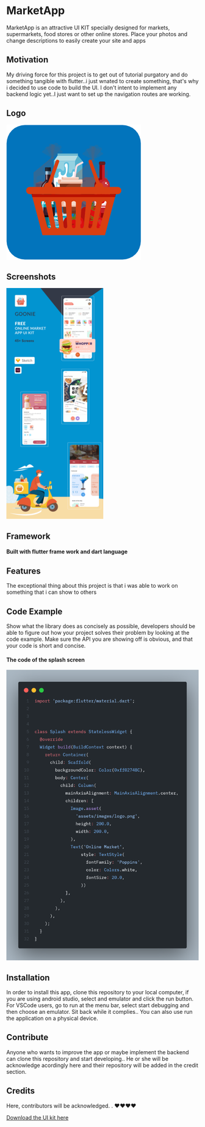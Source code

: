 # MarketApp

MarketApp is an attractive UI KIT specially designed for markets, supermarkets, food stores or other online stores. Place your photos and change descriptions to easily create your site and apps

## Motivation

My driving force for this project is to get out of tutorial purgatory and do something tangible with flutter..i just wnated to create something, that's why i decided to use code to build the UI. I don't intent to implement any backend logic yet..I just want to set up the navigation routes are working.

## Logo

![app-logo](/assets/images/logo.png)

## Screenshots

![Cover](/assets/general-overview.png)

## Framework

#### Built with flutter frame work and dart language

## Features

The exceptional thing about this project is that i was able to work on something that i can show to others

## Code Example

Show what the library does as concisely as possible, developers should be able to figure out how your project solves their problem by looking at the code example. Make sure the API you are showing off is obvious, and that your code is short and concise.

#### The code of the splash screen

![code-sample](/assets/code-sample.png)

## Installation

In order to install this app, clone this repository to your local computer, if you are using android studio, select and emulator and click the run button. For VSCode users, go to run at the menu bar, select start debugging and then choose an emulator. Sit back while it complies.. You can also use run the application on a physical device.

## Contribute

Anyone who wants to improve the app or maybe implement the backend can clone this repository and start developing.. He or she will be acknowledge acordingly here and their repository will be added in the credit section.

## Credits

Here, contributors will be acknowledged. .
❤❤❤❤

[Download the UI kit here](https://www.uistore.design/items/goonie-online-market-ui-kit-for-adobe-xd-and-sketch/ "Download the UI kit")
